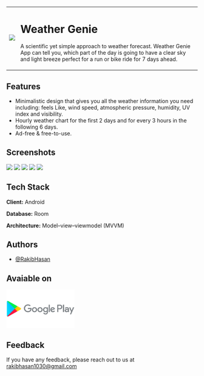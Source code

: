 <table>
  <tr>
    <td align="center">
      <a href="https://youtu.be/Ab5kqu_JeNQ" > <img src="https://lh3.googleusercontent.com/sXQzNQStlYr72pd20k1XUtn17xOCD8gEf_j0sIrfTzs2wip9ogV3C9S7npq_Hga_d0mE"/></a> 
    </td>
    <td> <h1>Weather Genie</h1> A scientific yet simple approach to weather forecast. 
      Weather Genie App can tell you, which part of the day is going to have a clear sky and light breeze perfect for a run or bike ride for 7 days ahead.<br></br>
</td>
  </tr>
</table>

## Features
- Minimalistic design that gives you all the weather information you need including: feels Like, wind speed, atmospheric pressure, humidity, UV index and visibility.
- Hourly weather chart for the first 2 days and for every 3 hours in the following 6 days.
- Ad-free & free-to-use.

## Screenshots
<img src="images/home_ss.png" width=190> <img src="images/add_note.png" width=190> <img src="images/swipe_to _delete_left.png" width=190> <img src="images/swipe_to _delete_right.png" width=190> <img src="images/delete_all_notes.png" width=190>

## Tech Stack

**Client:** Android

**Database:** Room

**Architecture:** Model–view–viewmodel (MVVM)


## Authors

- [@RakibHasan](https://www.github.com/rakibhasan1030)


## Avaiable on

<a href="https://play.google.com/store/apps/details?id=com.rakib.notesmvvmarchitecture" > <img src="images/play_store.png" width="180" height="100" /></a>


## Feedback

If you have any feedback, please reach out to us at rakibhasan1030@gmail.com
